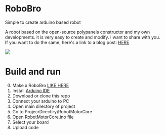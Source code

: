 # RoboBro

Simple to create arduino based robot

A robot based on the open-source polypanels constructor and my own developments.  it is very easy to create and modify.  I want to share with you.  If you want to do the same, here's a link to a blog post:
[HERE](https://www.myminifactory.com/stories/robobro-5fd3f61db4601)

![](https://cdn2.myminifactory.com/assets/images/post/36f0d9a6-7901-12122020_resize.jpg)

# Build and run

0. Make a RoboBro [LIKE HERE](https://www.myminifactory.com/stories/robobro-5fd3f61db4601)
1. Install [Arduino IDE](https://www.arduino.cc/en/software)
2. Download or clone this repo
3. Connect your arduino to PC
4. Open main directory of project
5. Go to ProjecrDirectiry\RobotMotorCore
6. Open RobotMotorCore.ino file
7. Select your board
[](https://www.swarthmore.edu/NatSci/echeeve1/Class/E02/Lab02/pic1.png)
8. Upload code
[](http://house4u.com.ua/photos/solar-controller/en/arduino-upload.gif)
